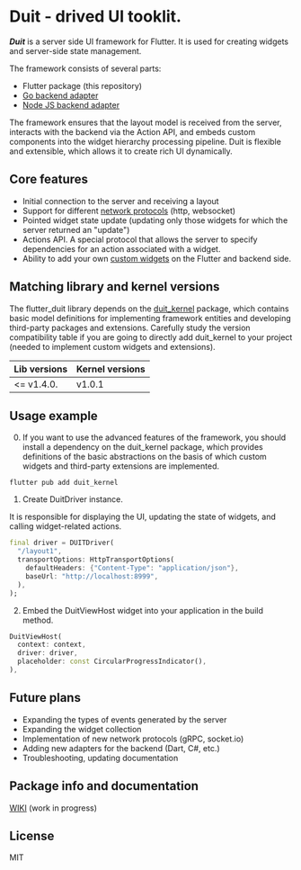 # Duit - drived UI tooklit.

***Duit*** is a server side UI framework for Flutter. It is used for creating widgets and server-side state management.

The framework consists of several parts:

- Flutter package (this repository)
- [Go backend adapter](https://github.com/lesleysin/duit_go)
- [Node JS backend adapter](https://github.com/lesleysin/duit_js)

The framework ensures that the layout model is received from the server, interacts with the backend via the Action API, and embeds custom components into the widget hierarchy processing pipeline. Duit is flexible and extensible, which allows it to create rich UI dynamically.

## Core features

- Initial connection to the server and receiving a layout
- Support for different [network protocols](https://github.com/lesleysin/flutter_duit/wiki/Networking) (http, websocket)
- Pointed widget state update (updating only those widgets for which the server returned an "update")
- Actions API. A special protocol that allows the server to specify dependencies for an action associated with a widget.
- Ability to add your own [custom widgets](https://github.com/lesleysin/flutter_duit/wiki/Adding-custom-widgets) on the Flutter and backend side.

## Matching library and kernel versions

The flutter_duit library depends on the [duit_kernel](https://github.com/lesleysin/duit_kernel) package, which contains basic model definitions for implementing framework entities and developing third-party packages and extensions. Carefully study the version compatibility table if you are going to directly add duit_kernel to your project (needed to implement custom widgets and extensions).


| Lib versions  | Kernel versions |
| ------------- |-----------------|
| <= v1.4.0.    | v1.0.1          |

## Usage example
0. If you want to use the advanced features of the framework, you should install a dependency on the duit_kernel package, which provides definitions of the basic abstractions on the basis of which custom widgets and third-party extensions are implemented.

```
flutter pub add duit_kernel
```


1. Create DuitDriver instance. 


It is responsible for displaying the UI, updating the state of widgets, and calling widget-related actions.


```dart
final driver = DUITDriver(
  "/layout1",
  transportOptions: HttpTransportOptions(
    defaultHeaders: {"Content-Type": "application/json"},
    baseUrl: "http://localhost:8999",
  ),
);
```

2. Embed the DuitViewHost widget into your application in the build method.

```dart
DuitViewHost(
  context: context,
  driver: driver,
  placeholder: const CircularProgressIndicator(),
),
```

## Future plans
- Expanding the types of events generated by the server
- Expanding the widget collection
- Implementation of new network protocols (gRPC, socket.io)
- Adding new adapters for the backend (Dart, C#, etc.)
- Troubleshooting, updating documentation

## Package info and documentation

[WIKI](https://github.com/lesleysin/flutter_duit/wiki) (work in progress)

## License 
MIT



